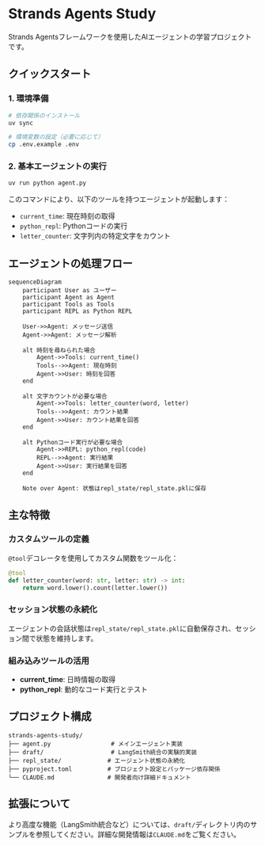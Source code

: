 # Strands Agents Study

Strands Agentsフレームワークを使用したAIエージェントの学習プロジェクトです。

## クイックスタート

### 1. 環境準備

```bash
# 依存関係のインストール
uv sync

# 環境変数の設定（必要に応じて）
cp .env.example .env
```

### 2. 基本エージェントの実行

```bash
uv run python agent.py
```

このコマンドにより、以下のツールを持つエージェントが起動します：

- `current_time`: 現在時刻の取得
- `python_repl`: Pythonコードの実行
- `letter_counter`: 文字列内の特定文字をカウント

## エージェントの処理フロー

```mermaid
sequenceDiagram
    participant User as ユーザー
    participant Agent as Agent
    participant Tools as Tools
    participant REPL as Python REPL
    
    User->>Agent: メッセージ送信
    Agent->>Agent: メッセージ解析
    
    alt 時刻を尋ねられた場合
        Agent->>Tools: current_time()
        Tools-->>Agent: 現在時刻
        Agent->>User: 時刻を回答
    end
    
    alt 文字カウントが必要な場合
        Agent->>Tools: letter_counter(word, letter)
        Tools-->>Agent: カウント結果
        Agent->>User: カウント結果を回答
    end
    
    alt Pythonコード実行が必要な場合
        Agent->>REPL: python_repl(code)
        REPL-->>Agent: 実行結果
        Agent->>User: 実行結果を回答
    end
    
    Note over Agent: 状態はrepl_state/repl_state.pklに保存
```

## 主な特徴

### カスタムツールの定義

`@tool`デコレータを使用してカスタム関数をツール化：

```python
@tool
def letter_counter(word: str, letter: str) -> int:
    return word.lower().count(letter.lower())
```

### セッション状態の永続化

エージェントの会話状態は`repl_state/repl_state.pkl`に自動保存され、セッション間で状態を維持します。

### 組み込みツールの活用

- **current_time**: 日時情報の取得
- **python_repl**: 動的なコード実行とテスト

## プロジェクト構成

```
strands-agents-study/
├── agent.py                 # メインエージェント実装
├── draft/                   # LangSmith統合の実験的実装
├── repl_state/             # エージェント状態の永続化
├── pyproject.toml          # プロジェクト設定とパッケージ依存関係
└── CLAUDE.md               # 開発者向け詳細ドキュメント
```

## 拡張について

より高度な機能（LangSmith統合など）については、`draft/`ディレクトリ内のサンプルを参照してください。詳細な開発情報は`CLAUDE.md`をご覧ください。